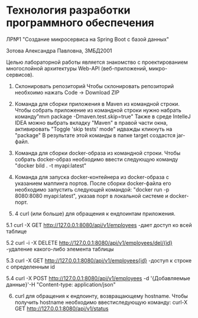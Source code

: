 # Технология разработки программного обеспечения
ЛР№1 "Создание микросервиса на Spring Boot с базой данных"

Зотова Александра Павловна, ЗМБД2001

Целью лабораторной работы является знакомство с проектированием многослойной архитектуры Web-API (веб-приложений, микро-сервисов).

1. Склонировать репозиторий
Чтобы склонировать репозиторий необхоимо нажать Code -> Download ZIP

2. Команда для сборки приложения в Maven из командной строки.
Чтобы собрать приложение из командной строки нужно набрать команду"mvn package -Dmaven.test.skip=true"
Также в среде IntelleJ IDEA можно выбрать вкладку "Maven" в правой части окна, активировать "Toggle 'skip tests' mode" идважды кликнуть на "package"
В результате этой команды в папке target создастся jar-файл.

3. Команда для сборки docker-образа из командной строки.
Чтобы собрать docker-образ необходимо ввести следующую команду "docker bild . -t myapi:latest"  

4. Команда для запуска docker-контейнера из docker-образа с указанием маппинга портов.
После сборки docker-файла его необходимо запустить следующей командой: "docker run -p 8080:8080 myapi:latest", указав порт в локальной системе и docker-порт.

5. 4 curl (или больше) для обращения к ендпоинтам приложения.

  5.1 curl -X GET http://127.0.0.1:8080/api/v1/employees -дает доступ ко всей таблице
  
  5.2 curl -i -X DELETE http://127.0.0.1:8080/api/v1/employees/del/{id} -удаление какого-либо элемента таблицы
  
  5.3 curl -X GET http://127.0.0.1:8080/api/v1/employees{id} -доступ к строке с определенным id
  
  5.4 curl -X POST http://127.0.0.1:8080/api/v1/employees -d '{Добавляемые данные}'-H "Content-type: application/json"

6. curl для обращения к ендпоинту, возвращающему hostname.
Чтобы получить hostname необходимо ввестиследующую команду: 
curl-X GET http://127.0.0.1:8080/api/v1/status
